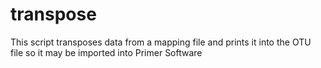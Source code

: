 # transpose
This script transposes data from a mapping file and prints it into the OTU file so it may be imported into Primer Software
